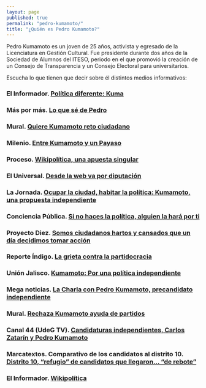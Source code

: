 ```yaml
---
layout: page
published: true
permalink: "pedro-kumamoto/"
title: "¿Quién es Pedro Kumamoto?"
---
```


Pedro Kumamoto es un joven de 25 años, activista y egresado de la Licenciatura en Gestión Cultural. Fue presidente durante dos años de la Sociedad de Alumnos del ITESO, periodo en el que promovió la creación de un Consejo de Transparencia y un Consejo Electoral para universitarios.

Escucha lo que tienen que decir sobre él distintos medios informativos:

### El Informador. [Política diferente: Kuma](http://opinion.informador.com.mx/Rotonda/2015/02/03/politica-diferente-kuma/)

### Más por más. [Lo que sé de Pedro](http://www.maspormas.com/maspormas-gdl/columnas-gdl/lo-que-se-de-pedro?nopaging=1)

### Mural. [Quiere Kumamoto reto ciudadano](http://www.mural.com/aplicaciones/articulo/default.aspx?Id=454667&v=3)

### Milenio. [Entre Kumamoto y un Payaso](http://www.milenio.com/firmas/frank_lozano/Kumamoto-Payaso_18_453134727.html)

### Proceso. [Wikipolítica, una apuesta singular](http://www.proceso.com.mx/?p=393403)

### El Universal. [Desde la web va por diputación](http://www.eluniversal.com.mx/estados/2015/impreso/desde-la-web-va-por-diputacion-97718.html)

### La Jornada. [Ocupar la ciudad, habitar la política: Kumamoto, una propuesta independiente](http://lajornadajalisco.com.mx/2015/01/ocupar-la-ciudad-habitar-la-politica-kumamoto-una-propuesta-independiente/)

### Conciencia Pública. [Si no haces la política, alguien la hará por ti](http://concienciapublica.com.mx/entrevistas/si-no-haces-la-politica-alguien-la-hara-por-ti-pedro-kumamoto/)

### Proyecto Diez. [Somos ciudadanos hartos y cansados que un día decidimos tomar acción](http://www.proyectodiez.mx/politica/somos-ciudadanos-hartos-y-cansados-que-un-dia-decidimos-tomar-accion)

### Reporte Índigo. [La grieta contra la partidocracia](http://reporteindigo.com/reporte/guadalajara/la-grieta-contra-la-partidocracia)

### Unión Jalisco. [Kumamoto: Por una política independiente](http://www.unionjalisco.mx/articulo/2015/01/22/politica/zapopan/kumamoto-por-una-politica-independiente)

### Mega noticias. [La Charla con Pedro Kumamoto, precandidato independiente](https://meganoticias.mx/tu-ciudad/guadalajara/la-entrevista/item/55471-la-charla-con-pedro-kumamoto-precandidato-independiente.html)

### Mural. [Rechaza Kumamoto ayuda de partidos](http://www.mural.com/aplicacioneslibre/preacceso/articulo/default.aspx?id=471270&urlredirect=http://www.mural.com/aplicaciones/articulo/default.aspx?id=471270)

### Canal 44 (UdeG TV). [Candidaturas independientes, Carlos Zatarín y Pedro Kumamoto](http://udgtv.com/video/candidaturas-independientes-carlos-zatara%C3%ADn-y-pedro-kumamoto)

### Marcatextos. Comparativo de los candidatos al distrito 10. [Distrito 10, “refugio” de candidatos que llegaron… “de rebote”](http://marcatextos.com/zapopan/distrito-10-refugio-de-candidatos-que-llegaron-de-rebote/)

### El Informador. [Wikipolítica](http://opinion.informador.com.mx/Columnas/2015/02/26/wikipolitica/)
